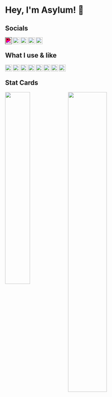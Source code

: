 # Hey, I'm Asylum! 👋

## Socials

<img align="left" style="filter:invert(100%) sepia(0%) saturate(7500%) hue-rotate(338deg) brightness(103%) contrast(102%);" width="22px" src="https://simpleicons.org/icons/discord.svg" />
<a href="https://youtube.com/asylumxd">
    <img align="left" width="22px" src="https://simpleicons.org/icons/youtube.svg" />
</a>
<a href="https://twitter.com/asxlvmwastaken">
    <img align="left" width="22px" src="https://simpleicons.org/icons/twitter.svg" />
</a>
<a href="https://gitlab.com/asxlvm">
    <img align="left" width="22px" src="https://simpleicons.org/icons/gitlab.svg" />
</a>
<a href="https://replit.com/@asxlvm">
    <img align="left" width="22px" src="https://simpleicons.org/icons/replit.svg" />
</a>

<br />

## What I use & like

<img align="left" width="22px" src="https://simpleicons.org/icons/python.svg" />
<img align="left" width="22px" src="https://simpleicons.org/icons/neovim.svg" />
<img align="left" width="22px" src="https://simpleicons.org/icons/raspberrypi.svg" />
<img align="left" width="22px" src="https://simpleicons.org/icons/android.svg" />
<img align="left" width="22px" src="https://simpleicons.org/icons/debian.svg" />
<img align="left" width="22px" src="https://simpleicons.org/icons/mongodb.svg" />
<img align="left" width="22px" src="https://simpleicons.org/icons/cplusplus.svg" />
<img align="left" width="22px" src="https://simpleicons.org/icons/python.svg" />

<br />

## Stat Cards

<img align="left" width=40% src="https://github-readme-stats.vercel.app/api/top-langs/?username=asxlvm" />
<img align="left" width=50% src="https://github-readme-stats.vercel.app/api?username=asxlvm&show_icons=true&count_private=true" />
